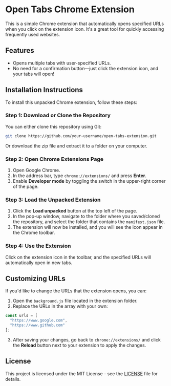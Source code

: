 # Open Tabs Chrome Extension

This is a simple Chrome extension that automatically opens specified URLs when you click on the extension icon. It's a great tool for quickly accessing frequently used websites.

## Features
- Opens multiple tabs with user-specified URLs.
- No need for a confirmation button—just click the extension icon, and your tabs will open!

## Installation Instructions

To install this unpacked Chrome extension, follow these steps:

### Step 1: Download or Clone the Repository

You can either clone this repository using Git:

```bash
git clone https://github.com/your-username/open-tabs-extension.git
```

Or download the zip file and extract it to a folder on your computer.

### Step 2: Open Chrome Extensions Page

1. Open Google Chrome.
2. In the address bar, type `chrome://extensions/` and press **Enter**.
3. Enable **Developer mode** by toggling the switch in the upper-right corner of the page.

### Step 3: Load the Unpacked Extension

1. Click the **Load unpacked** button at the top left of the page.
2. In the pop-up window, navigate to the folder where you saved/cloned the repository, and select the folder that contains the `manifest.json` file.
3. The extension will now be installed, and you will see the icon appear in the Chrome toolbar.

### Step 4: Use the Extension

Click on the extension icon in the toolbar, and the specified URLs will automatically open in new tabs.

## Customizing URLs

If you'd like to change the URLs that the extension opens, you can:

1. Open the `background.js` file located in the extension folder.
2. Replace the URLs in the array with your own:

```javascript
const urls = [
  "https://www.google.com",
  "https://www.github.com"
];
```

3. After saving your changes, go back to `chrome://extensions/` and click the **Reload** button next to your extension to apply the changes.

## License

This project is licensed under the MIT License - see the [LICENSE](LICENSE) file for details.
